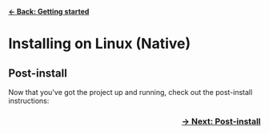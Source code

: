 [**&larr; Back: Getting started**](../introduction.md)

# Installing on Linux (Native)

## Post-install

Now that you've got the project up and running, check out the post-install instructions:

<h3 align="right">
<a href="/docs/install/post-install.md">&rarr; Next: Post-install</a>
</h3>
